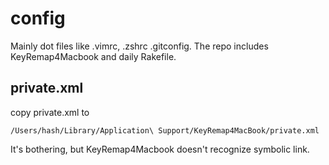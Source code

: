config
========================

Mainly dot files like .vimrc, .zshrc .gitconfig.
The repo includes KeyRemap4Macbook and daily Rakefile.


## private.xml

copy private.xml to

``````````````
/Users/hash/Library/Application\ Support/KeyRemap4MacBook/private.xml
``````````````

It's bothering, but KeyRemap4Macbook doesn't recognize symbolic link.

